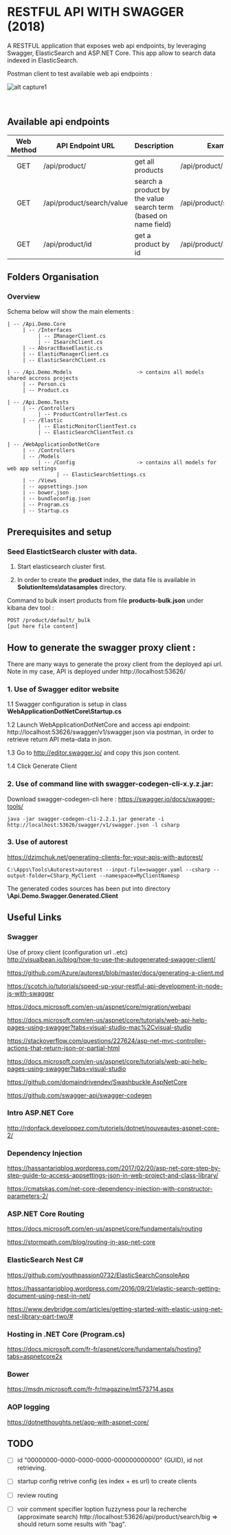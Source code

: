 
# RESTFUL API WITH SWAGGER (2018)

A RESTFUL application that exposes web api endpoints, by leveraging Swagger, ElasticSearch and ASP.NET Core.
This app allow to search data indexed in ElasticSearch.

Postman client to test available web api endpoints :

![alt capture1](https://github.com/danmgs/WebApplicationDotNetCore/blob/master/img/screenshot1.PNG)

<br />

## Available api endpoints


| Web Method   | API Endpoint URL              | Description                                                      | Example
| :----------: | ----------------------------- | ---------------------------------------------------------------- | -----------------------------
| GET          | /api/product/                 | get all products                                                 | /api/product/
| GET          | /api/product/search/value     | search a product by the value search term (based on name field)  | /api/product/search/wine
| GET          | /api/product/id               | get a product by id                                              | /api/product/1


## Folders Organisation

### Overview

Schema below will show the main elements :

```
| -- /Api.Demo.Core
     | -- /Interfaces
          | -- IManagerClient.cs
          | -- ISearchClient.cs
     | -- AbsractBaseElastic.cs
     | -- ElasticManagerClient.cs
     | -- ElasticSearchClient.cs 

| -- /Api.Demo.Models                     -> contains all models shared accross projects
     | -- Person.cs
     | -- Product.cs

| -- /Api.Demo.Tests
     | -- /Controllers
          | -- ProductControllerTest.cs
     | -- /Elastic
          | -- ElasticMonitorClientTest.cs
          | -- ElasticSearchClientTest.cs

| -- /WebApplicationDotNetCore
     | -- /Controllers 
     | -- /Models                         
          | -- /Config                    -> contains all models for web app settings
		        | -- ElasticSearchSettings.cs
     | -- /Views 
     | -- appsettings.json
     | -- bower.json
     | -- bundleconfig.json
     | -- Program.cs
     | -- Startup.cs              

```

## Prerequisites and setup

### Seed ElastictSearch cluster with data.

1. Start elasticsearch cluster first.

2. In order to create the **product** index, the data file is available in **SolutionItems\datasamples** directory. 

Command to bulk insert products from file **products-bulk.json** under kibana dev tool :
```
POST /product/default/_bulk
[put here file content]
```

## How to generate the swagger proxy client :

There are many ways to generate the proxy client from the deployed api url.\
Note in my case, API is deployed under http://localhost:53626/

### 1. Use of Swagger editor website

1.1 Swagger configuration is setup in class **WebApplicationDotNetCore\Startup.cs**

1.2 Launch WebApplicationDotNetCore and access api endpoint: http://localhost:53626/swagger/v1/swagger.json via postman, in order to retrieve return API meta-data in json.

1.3 Go to http://editor.swagger.io/  and copy this json content.

1.4 Click Generate Client

### 2. Use of command line with **swagger-codegen-cli-x.y.z.jar**:

Download swagger-codegen-cli here : https://swagger.io/docs/swagger-tools/

```
java -jar swagger-codegen-cli-2.2.1.jar generate -i http://localhost:53626/swagger/v1/swagger.json -l csharp
```

### 3. Use of autorest

https://dzimchuk.net/generating-clients-for-your-apis-with-autorest/

```
C:\Apps\Tools\Autorest>autorest --input-file=swagger.yaml --csharp --output-folder=CSharp_MyClient --namespace=MyClientNamesp
```

The generated codes sources has been put into directory **\Api.Demo.Swagger.Generated.Client**
<br />

## Useful Links

### Swagger

Use of proxy client (configuration url ..etc)\
http://visualbean.io/blog/how-to-use-the-autogenerated-swagger-client/

https://github.com/Azure/autorest/blob/master/docs/generating-a-client.md

https://scotch.io/tutorials/speed-up-your-restful-api-development-in-node-js-with-swagger

https://docs.microsoft.com/en-us/aspnet/core/migration/webapi

https://docs.microsoft.com/en-us/aspnet/core/tutorials/web-api-help-pages-using-swagger?tabs=visual-studio-mac%2Cvisual-studio

https://stackoverflow.com/questions/227624/asp-net-mvc-controller-actions-that-return-json-or-partial-html

https://docs.microsoft.com/en-us/aspnet/core/tutorials/web-api-help-pages-using-swagger?tabs=visual-studio

https://github.com/domaindrivendev/Swashbuckle.AspNetCore

https://github.com/swagger-api/swagger-codegen


### Intro ASP.NET Core
http://rdonfack.developpez.com/tutoriels/dotnet/nouveautes-aspnet-core-2/

### Dependency Injection
https://hassantariqblog.wordpress.com/2017/02/20/asp-net-core-step-by-step-guide-to-access-appsettings-json-in-web-project-and-class-library/

https://cmatskas.com/net-core-dependency-injection-with-constructor-parameters-2/

### ASP.NET Core Routing
https://docs.microsoft.com/en-us/aspnet/core/fundamentals/routing

https://stormpath.com/blog/routing-in-asp-net-core

### ElasticSearch Nest C#
https://github.com/youthpassion0732/ElasticSearchConsoleApp

https://hassantariqblog.wordpress.com/2016/09/21/elastic-search-getting-document-using-nest-in-net/

https://www.devbridge.com/articles/getting-started-with-elastic-using-net-nest-library-part-two/#

### Hosting in .NET Core (Program.cs)
https://docs.microsoft.com/fr-fr/aspnet/core/fundamentals/hosting?tabs=aspnetcore2x

### Bower
https://msdn.microsoft.com/fr-fr/magazine/mt573714.aspx

### AOP logging
https://dotnetthoughts.net/aop-with-aspnet-core/


## TODO

- [ ] id "00000000-0000-0000-0000-000000000000" (GUID), id not retrieving.

- [ ] startup config retrive config (es index + es url) to create clients

- [ ] review routing

- [ ] voir comment specifier loption fuzzyness pour la recherche (approximate search)
http://localhost:53626/api/product/search/big => should return some results with "bag".

